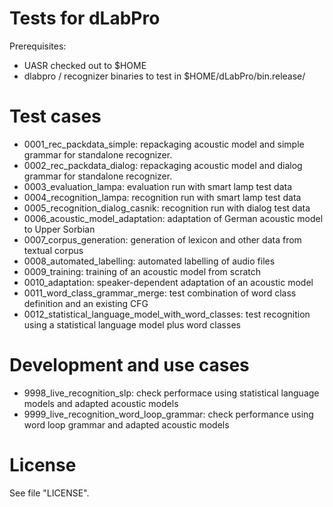 # Tests for dLabPro

Prerequisites:

* UASR checked out to $HOME
* dlabpro / recognizer binaries to test in $HOME/dLabPro/bin.release/

# Test cases

* 0001_rec_packdata_simple:                          repackaging acoustic model and simple grammar for standalone recognizer. 
* 0002_rec_packdata_dialog:                          repackaging acoustic model and dialog grammar for standalone recognizer. 
* 0003_evaluation_lampa:                             evaluation run with smart lamp test data
* 0004_recognition_lampa:                            recognition run with smart lamp test data
* 0005_recognition_dialog_casnik:                    recognition run with dialog test data
* 0006_acoustic_model_adaptation:                    adaptation of German acoustic model to Upper Sorbian
* 0007_corpus_generation:                            generation of lexicon and other data from textual corpus
* 0008_automated_labelling:                          automated labelling of audio files
* 0009_training:                                     training of an acoustic model from scratch
* 0010_adaptation:                                   speaker-dependent adaptation of an acoustic model
* 0011_word_class_grammar_merge:                     test combination of word class definition and an existing CFG
* 0012_statistical_language_model_with_word_classes: test recognition using a statistical language model plus word classes

# Development and use cases

* 9998_live_recognition_slp:                         check performace using statistical language models and adapted acoustic models
* 9999_live_recognition_word_loop_grammar:           check performance using word loop grammar and adapted acoustic models


# License

See file "LICENSE".
